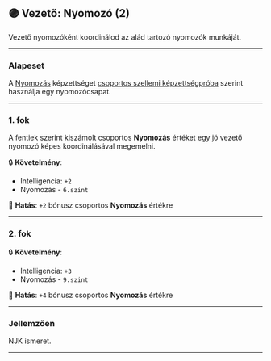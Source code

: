 ## 🟣 Vezető: Nyomozó (2)

Vezető nyomozóként koordinálod az alád tartozó nyomozók munkáját.

---
### Alapeset

A [Nyomozás](../kepzettsegek.primer.altalanos/nyomozas.md) képzettséget [csoportos szellemi képzettségpróba](../030_07_01_csoportos_kepzettsegproba.md#️-2-csoportos-szellemi-képzettségpróba) szerint használja egy nyomozócsapat. 

---
### 1. fok

A fentiek szerint kiszámolt csoportos **Nyomozás** értéket egy jó vezető nyomozó képes koordinálásával megemelni.

🔒 **Követelmény**:
- Intelligencia: `+2`
- Nyomozás - `6.szint`

🌟 **Hatás**: `+2` bónusz csoportos **Nyomozás** értékre

---
### 2. fok

🔒 **Követelmény**:
- Intelligencia: `+3`
- Nyomozás - `9.szint`

🌟 **Hatás**: `+4` bónusz csoportos **Nyomozás** értékre

---
### Jellemzően

NJK ismeret.

---
